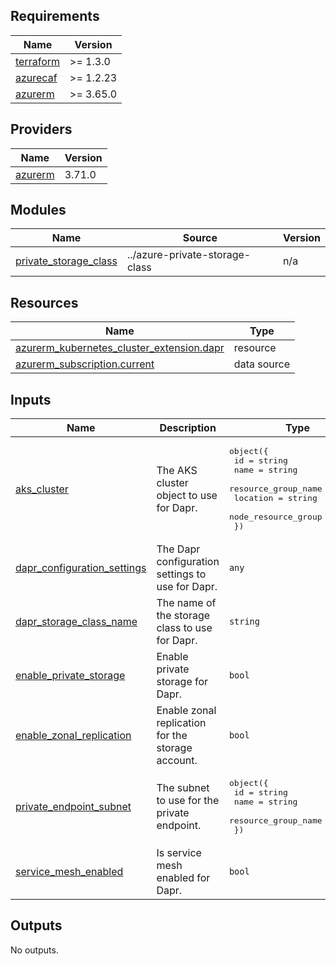 
<!-- BEGIN_TF_DOCS -->
## Requirements

| Name | Version |
|------|---------|
| <a name="requirement_terraform"></a> [terraform](#requirement\_terraform) | >= 1.3.0 |
| <a name="requirement_azurecaf"></a> [azurecaf](#requirement\_azurecaf) | >= 1.2.23 |
| <a name="requirement_azurerm"></a> [azurerm](#requirement\_azurerm) | >= 3.65.0 |

## Providers

| Name | Version |
|------|---------|
| <a name="provider_azurerm"></a> [azurerm](#provider\_azurerm) | 3.71.0 |

## Modules

| Name | Source | Version |
|------|--------|---------|
| <a name="module_private_storage_class"></a> [private\_storage\_class](#module\_private\_storage\_class) | ../azure-private-storage-class | n/a |

## Resources

| Name | Type |
|------|------|
| [azurerm_kubernetes_cluster_extension.dapr](https://registry.terraform.io/providers/hashicorp/azurerm/latest/docs/resources/kubernetes_cluster_extension) | resource |
| [azurerm_subscription.current](https://registry.terraform.io/providers/hashicorp/azurerm/latest/docs/data-sources/subscription) | data source |

## Inputs

| Name | Description | Type | Default | Required |
|------|-------------|------|---------|:--------:|
| <a name="input_aks_cluster"></a> [aks\_cluster](#input\_aks\_cluster) | The AKS cluster object to use for Dapr. | <pre>object({<br>    id                  = string<br>    name                = string<br>    resource_group_name = string<br>    location            = string<br>    node_resource_group = string<br>  })</pre> | n/a | yes |
| <a name="input_dapr_configuration_settings"></a> [dapr\_configuration\_settings](#input\_dapr\_configuration\_settings) | The Dapr configuration settings to use for Dapr. | `any` | `{}` | no |
| <a name="input_dapr_storage_class_name"></a> [dapr\_storage\_class\_name](#input\_dapr\_storage\_class\_name) | The name of the storage class to use for Dapr. | `string` | `"azurefile-csi"` | no |
| <a name="input_enable_private_storage"></a> [enable\_private\_storage](#input\_enable\_private\_storage) | Enable private storage for Dapr. | `bool` | `false` | no |
| <a name="input_enable_zonal_replication"></a> [enable\_zonal\_replication](#input\_enable\_zonal\_replication) | Enable zonal replication for the storage account. | `bool` | `false` | no |
| <a name="input_private_endpoint_subnet"></a> [private\_endpoint\_subnet](#input\_private\_endpoint\_subnet) | The subnet to use for the private endpoint. | <pre>object({<br>    id                  = string<br>    name                = string<br>    resource_group_name = string<br>  })</pre> | <pre>{<br>  "id": null,<br>  "name": null,<br>  "resource_group_name": null<br>}</pre> | no |
| <a name="input_service_mesh_enabled"></a> [service\_mesh\_enabled](#input\_service\_mesh\_enabled) | Is service mesh enabled for Dapr. | `bool` | `false` | no |

## Outputs

No outputs.
<!-- END_TF_DOCS -->
